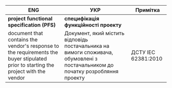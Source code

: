 | ENG                                                          | УКР                                                          | Примітка            |
| ------------------------------------------------------------ | ------------------------------------------------------------ | ------------------- |
| **project functional specification (PFS)**                   | **специфікація функційності проекту**                        |                     |
| document that contains the vendor's response to the requirements the buyer stipulated prior to starting the project with the vendor | Документ, який містить відповідь постачальника на вимоги споживача, обумовлені з постачальником до початку розробляння проекту | ДСТУ ІЕС 62381:2010 |

